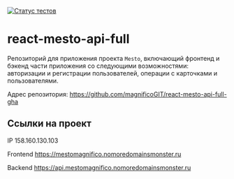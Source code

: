 [![Статус тестов](../../actions/workflows/tests.yml/badge.svg)](../../actions/workflows/tests.yml)

# react-mesto-api-full
Репозиторий для приложения проекта `Mesto`, включающий фронтенд и бэкенд части приложения со следующими возможностями: авторизации и регистрации пользователей, операции с карточками и пользователями.

Адрес репозитория: https://github.com/magnificoGIT/react-mesto-api-full-gha

## Ссылки на проект

IP 158.160.130.103

Frontend https://mestomagnifico.nomoredomainsmonster.ru

Backend https://api.mestomagnifico.nomoredomainsmonster.ru
